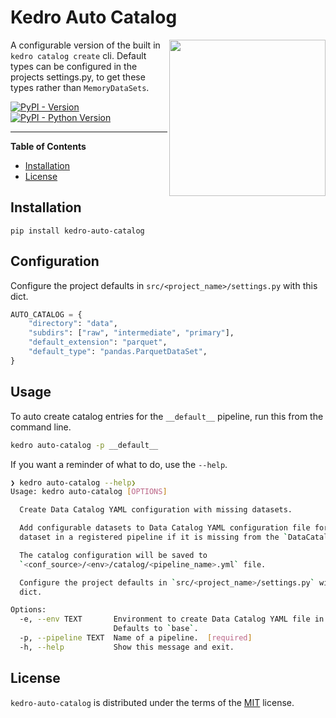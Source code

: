 # Kedro Auto Catalog

<img src="https://user-images.githubusercontent.com/22648375/219141193-22fdf6c4-a633-4f64-b7ee-01474a0f7dfb.png" width="250" align=right>

A configurable version of the built in `kedro catalog create` cli. Default
types can be configured in the projects settings.py, to get these types rather
than `MemoryDataSets`.

[![PyPI - Version](https://img.shields.io/pypi/v/kedro-auto-catalog.svg)](https://pypi.org/project/kedro-auto-catalog)
[![PyPI - Python Version](https://img.shields.io/pypi/pyversions/kedro-auto-catalog.svg)](https://pypi.org/project/kedro-auto-catalog)

---

**Table of Contents**

- [Installation](#installation)
- [License](#license)

## Installation

```console
pip install kedro-auto-catalog
```

## Configuration

Configure the project defaults in `src/<project_name>/settings.py` with this
dict.

```python
AUTO_CATALOG = {
    "directory": "data",
    "subdirs": ["raw", "intermediate", "primary"],
    "default_extension": "parquet",
    "default_type": "pandas.ParquetDataSet",
}
```

## Usage

To auto create catalog entries for the `__default__` pipeline, run this from the command line.

```bash
kedro auto-catalog -p __default__
```

If you want a reminder of what to do, use the `--help`.

```bash
❯ kedro auto-catalog --help❯
Usage: kedro auto-catalog [OPTIONS]

  Create Data Catalog YAML configuration with missing datasets.

  Add configurable datasets to Data Catalog YAML configuration file for each
  dataset in a registered pipeline if it is missing from the `DataCatalog`.

  The catalog configuration will be saved to
  `<conf_source>/<env>/catalog/<pipeline_name>.yml` file.

  Configure the project defaults in `src/<project_name>/settings.py` with this
  dict.

Options:
  -e, --env TEXT       Environment to create Data Catalog YAML file in.
                       Defaults to `base`.
  -p, --pipeline TEXT  Name of a pipeline.  [required]
  -h, --help           Show this message and exit.
```

## License

`kedro-auto-catalog` is distributed under the terms of the [MIT](https://spdx.org/licenses/MIT.html) license.
